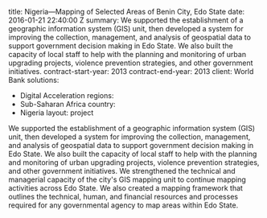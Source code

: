 
title: Nigeria—Mapping of Selected Areas of Benin City, Edo State
date: 2016-01-21 22:40:00 Z
summary: We supported the establishment of a geographic information system (GIS) unit,
  then developed a system for improving the collection, management, and analysis of
  geospatial data to support government decision making in Edo State. We also built
  the capacity of local staff to help with the planning and monitoring of urban upgrading
  projects, violence prevention strategies, and other government initiatives.
contract-start-year: 2013
contract-end-year: 2013
client: World Bank
solutions:
- Digital Acceleration
regions:
- Sub-Saharan Africa
country:
- Nigeria
layout: project


We supported the establishment of a geographic information system (GIS) unit, then developed a system for improving the collection, management, and analysis of geospatial data to support government decision making in Edo State. We also built the capacity of local staff to help with the planning and monitoring of urban upgrading projects, violence prevention strategies, and other government initiatives. We strengthened the technical and managerial capacity of the city's GIS mapping unit to continue mapping activities across Edo State. We also created a mapping framework that outlines the technical, human, and financial resources and processes required for any governmental agency to map areas within Edo State.
